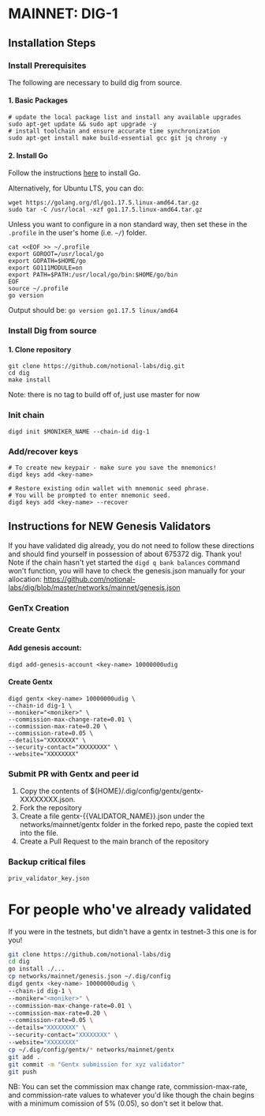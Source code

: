 # MAINNET: DIG-1

## Installation Steps

### Install Prerequisites 

The following are necessary to build dig from source. 

#### 1. Basic Packages
```bash:
# update the local package list and install any available upgrades 
sudo apt-get update && sudo apt upgrade -y 
# install toolchain and ensure accurate time synchronization 
sudo apt-get install make build-essential gcc git jq chrony -y
```

#### 2. Install Go
Follow the instructions [here](https://golang.org/doc/install) to install Go.

Alternatively, for Ubuntu LTS, you can do:
```bash:
wget https://golang.org/dl/go1.17.5.linux-amd64.tar.gz
sudo tar -C /usr/local -xzf go1.17.5.linux-amd64.tar.gz
```

Unless you want to configure in a non standard way, then set these in the `.profile` in the user's home (i.e. `~/`) folder.

```bash:
cat <<EOF >> ~/.profile
export GOROOT=/usr/local/go
export GOPATH=$HOME/go
export GO111MODULE=on
export PATH=$PATH:/usr/local/go/bin:$HOME/go/bin
EOF
source ~/.profile
go version
```
Output should be: `go version go1.17.5 linux/amd64`

### Install Dig from source

#### 1. Clone repository
```bash:
git clone https://github.com/notional-labs/dig.git
cd dig
make install
```
Note: there is no tag to build off of, just use master for now

### Init chain
```bash:
digd init $MONIKER_NAME --chain-id dig-1
```

### Add/recover keys
```bash:
# To create new keypair - make sure you save the mnemonics!
digd keys add <key-name> 

# Restore existing odin wallet with mnemonic seed phrase. 
# You will be prompted to enter mnemonic seed. 
digd keys add <key-name> --recover
```

## Instructions for NEW Genesis Validators
If you have validated dig already, you do not need to follow these directions and should find yourself in possession of about 675372 dig.  Thank you!
Note if the chain hasn't yet started the `digd q bank balances` command won't function, you will have to check the genesis.json manually for your allocation:
https://github.com/notional-labs/dig/blob/master/networks/mainnet/genesis.json

### GenTx Creation

### Create Gentx

#### Add genesis account:
```
digd add-genesis-account <key-name> 10000000udig
```

#### Create Gentx
```
digd gentx <key-name> 10000000udig \
--chain-id dig-1 \
--moniker="<moniker>" \
--commission-max-change-rate=0.01 \
--commission-max-rate=0.20 \
--commission-rate=0.05 \
--details="XXXXXXXX" \
--security-contact="XXXXXXXX" \
--website="XXXXXXXX"
```

### Submit PR with Gentx and peer id
1. Copy the contents of ${HOME}/.dig/config/gentx/gentx-XXXXXXXX.json.
2. Fork the repository
3. Create a file gentx-{{VALIDATOR_NAME}}.json under the networks/mainnet/gentx folder in the forked repo, paste the copied text into the file.
4. Create a Pull Request to the main branch of the repository


### Backup critical files
```bash:
priv_validator_key.json
```


# For people who've already validated
If you were in the testnets, but didn't have a gentx in testnet-3 this one is for you!


```bash
git clone https://github.com/notional-labs/dig
cd dig
go install ./...
cp networks/mainnet/genesis.json ~/.dig/config
digd gentx <key-name> 10000000udig \
--chain-id dig-1 \
--moniker="<moniker>" \
--commission-max-change-rate=0.01 \
--commission-max-rate=0.20 \
--commission-rate=0.05 \
--details="XXXXXXXX" \
--security-contact="XXXXXXXX" \
--website="XXXXXXXX"
cp ~/.dig/config/gentx/* networks/mainnet/gentx
git add .
git commit -m "Gentx submission for xyz validator"
git push
```

NB: You can set the commission max change rate, commission-max-rate, and commission-rate values to whatever you'd like though the chain begins with a minimum comission of 5% (0.05), so don't set it below that.


